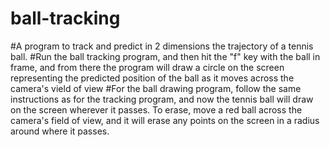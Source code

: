 # ball-tracking
#A program to track and predict in 2 dimensions the trajectory of a tennis ball. 
#Run the ball tracking program, and then hit the "f" key with the ball in frame, and from there the program will draw a circle on the screen representing the predicted position of the ball as it moves across the camera's vield of view
#For the ball drawing program, follow the same instructions as for the tracking program, and now the tennis ball will draw on the screen wherever it passes. To erase, move a red ball across the camera's field of view, and it will erase any points on the screen in a radius around where it passes.
